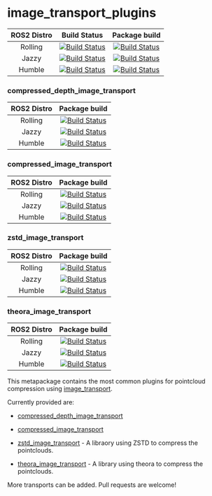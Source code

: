 # image_transport_plugins

ROS2 Distro | Build Status | Package build |
:---------: | :----: | :----------: |
Rolling |  [![Build Status](https://build.ros2.org/buildStatus/icon?job=Rdev__image_transport_plugins__ubuntu_noble_amd64)](https://build.ros2.org/job/Rdev__image_transport_plugins__ubuntu_noble_amd64/) |  [![Build Status](https://build.ros2.org/buildStatus/icon?job=Rbin_uN64__image_transport_plugins__ubuntu_noble_amd64__binary)](https://build.ros2.org/job/Rbin_uN64__image_transport_plugins__ubuntu_noble_amd64__binary/) |
Jazzy |  [![Build Status](https://build.ros2.org/buildStatus/icon?job=Jdev__image_transport_plugins__ubuntu_noble_amd64)](https://build.ros2.org/job/Jdev__image_transport_plugins__ubuntu_noble_amd64/) |  [![Build Status](https://build.ros2.org/buildStatus/icon?job=Jbin_uN64__image_transport_plugins__ubuntu_noble_amd64__binary)](https://build.ros2.org/job/Jbin_uN64__image_transport_plugins__ubuntu_noble_amd64__binary/) |
Humble |  [![Build Status](https://build.ros2.org/buildStatus/icon?job=Hdev__image_transport_plugins__ubuntu_jammy_amd64)](https://build.ros2.org/job/Hdev__image_transport_plugins__ubuntu_jammy_amd64/) |  [![Build Status](https://build.ros2.org/buildStatus/icon?job=Hbin_uJ64__image_transport_plugins__ubuntu_jammy_amd64__binary)](https://build.ros2.org/job/Hbin_uJ64__image_transport_plugins__ubuntu_jammy_amd64__binary/) |

### compressed_depth_image_transport

ROS2 Distro | Package build |
:---------: | :----------: |
Rolling | [![Build Status](https://build.ros2.org/buildStatus/icon?job=Rbin_uN64__compressed_depth_image_transport__ubuntu_noble_amd64__binary)](https://build.ros2.org/job/Rbin_uN64__compressed_depth_image_transport__ubuntu_noble_amd64__binary/) |
Jazzy | [![Build Status](https://build.ros2.org/buildStatus/icon?job=Jbin_uN64__compressed_depth_image_transport__ubuntu_noble_amd64__binary)](https://build.ros2.org/job/Jbin_uN64__compressed_depth_image_transport__ubuntu_noble_amd64__binary/) |
Humble | [![Build Status](https://build.ros2.org/buildStatus/icon?job=Hbin_uJ64__compressed_depth_image_transport__ubuntu_jammy_amd64__binary)](https://build.ros2.org/job/Hbin_uJ64__compressed_depth_image_transport__ubuntu_jammy_amd64__binary/) |

### compressed_image_transport

ROS2 Distro | Package build |
:---------: | :----------: |
Rolling | [![Build Status](https://build.ros2.org/buildStatus/icon?job=Rbin_uN64__compressed_image_transport__ubuntu_noble_amd64__binary)](https://build.ros2.org/job/Rbin_uN64__compressed_image_transport__ubuntu_noble_amd64__binary/) |
Jazzy | [![Build Status](https://build.ros2.org/buildStatus/icon?job=Jbin_uN64__compressed_image_transport__ubuntu_noble_amd64__binary)](https://build.ros2.org/job/Jbin_uN64__compressed_image_transport__ubuntu_noble_amd64__binary/) |
Humble | [![Build Status](https://build.ros2.org/buildStatus/icon?job=Hbin_uJ64__compressed_image_transport__ubuntu_jammy_amd64__binary)](https://build.ros2.org/job/Hbin_uJ64__compressed_image_transport__ubuntu_jammy_amd64__binary/) |

### zstd_image_transport

ROS2 Distro | Package build |
:---------: | :----------: |
Rolling | [![Build Status](https://build.ros2.org/buildStatus/icon?job=Rbin_uN64__zstd_image_transport__ubuntu_noble_amd64__binary)](https://build.ros2.org/job/Rbin_uN64__zstd_image_transport__ubuntu_noble_amd64__binary/) |
Jazzy | [![Build Status](https://build.ros2.org/buildStatus/icon?job=Jbin_uN64__zstd_image_transport__ubuntu_noble_amd64__binary)](https://build.ros2.org/job/Jbin_uN64__zstd_image_transport__ubuntu_noble_amd64__binary/) |
Humble | [![Build Status](https://build.ros2.org/buildStatus/icon?job=Hbin_uJ64__zstd_image_transport__ubuntu_jammy_amd64__binary)](https://build.ros2.org/job/Hbin_uJ64__zstd_image_transport__ubuntu_jammy_amd64__binary/) |

### theora_image_transport

ROS2 Distro | Package build |
:---------: | :----------: |
Rolling | [![Build Status](https://build.ros2.org/buildStatus/icon?job=Rbin_uN64__theora_image_transport__ubuntu_noble_amd64__binary)](https://build.ros2.org/job/Rbin_uN64__theora_image_transport__ubuntu_noble_amd64__binary/) |
Jazzy | [![Build Status](https://build.ros2.org/buildStatus/icon?job=Jbin_uN64__theora_image_transport__ubuntu_noble_amd64__binary)](https://build.ros2.org/job/Jbin_uN64__theora_image_transport__ubuntu_noble_amd64__binary/) |
Humble | [![Build Status](https://build.ros2.org/buildStatus/icon?job=Hbin_uJ64__theora_image_transport__ubuntu_jammy_amd64__binary)](https://build.ros2.org/job/Hbin_uJ64__theora_image_transport__ubuntu_jammy_amd64__binary/) |


This metapackage contains the most common plugins for pointcloud compression using [image_transport](https://docs.ros.org/en/rolling/p/image_transport/).

Currently provided are:

- [compressed_depth_image_transport](https://github.com/ros-perception/image_transport_plugins/tree/rolling/compressed_depth_image_transport)

- [compressed_image_transport](https://github.com/ros-perception/image_transport_plugins/tree/rolling/compressed_image_transport)

- [zstd_image_transport](https://github.com/ros-perception/image_transport_plugins/tree/rolling/zstd_image_transport) - A libraory using ZSTD to compress the pointclouds.

- [theora_image_transport](https://github.com/ros-perception/image_transport_plugins/tree/master/theora_image_transport) - A library using theora to compress the pointclouds.

More transports can be added. Pull requests are welcome!
